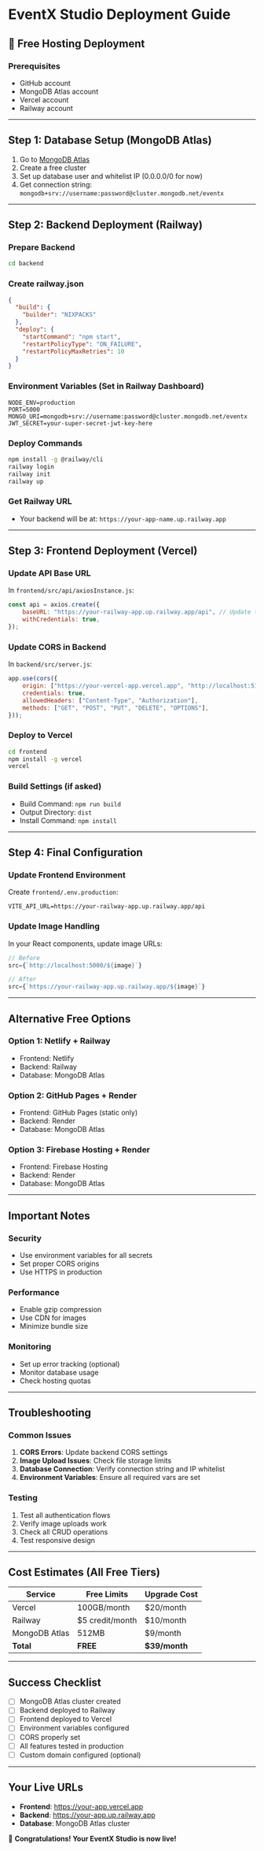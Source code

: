 # EventX Studio Deployment Guide

## 🚀 Free Hosting Deployment

### Prerequisites
- GitHub account
- MongoDB Atlas account
- Vercel account
- Railway account

---

## Step 1: Database Setup (MongoDB Atlas)

1. Go to [MongoDB Atlas](https://mongodb.com/atlas)
2. Create a free cluster
3. Set up database user and whitelist IP (0.0.0.0/0 for now)
4. Get connection string: `mongodb+srv://username:password@cluster.mongodb.net/eventx`

---

## Step 2: Backend Deployment (Railway)

### Prepare Backend
```bash
cd backend
```

### Create railway.json
```json
{
  "build": {
    "builder": "NIXPACKS"
  },
  "deploy": {
    "startCommand": "npm start",
    "restartPolicyType": "ON_FAILURE",
    "restartPolicyMaxRetries": 10
  }
}
```

### Environment Variables (Set in Railway Dashboard)
```env
NODE_ENV=production
PORT=5000
MONGO_URI=mongodb+srv://username:password@cluster.mongodb.net/eventx
JWT_SECRET=your-super-secret-jwt-key-here
```

### Deploy Commands
```bash
npm install -g @railway/cli
railway login
railway init
railway up
```

### Get Railway URL
- Your backend will be at: `https://your-app-name.up.railway.app`

---

## Step 3: Frontend Deployment (Vercel)

### Update API Base URL
In `frontend/src/api/axiosInstance.js`:
```javascript
const api = axios.create({
    baseURL: "https://your-railway-app.up.railway.app/api", // Update this
    withCredentials: true,
});
```

### Update CORS in Backend
In `backend/src/server.js`:
```javascript
app.use(cors({
    origin: ["https://your-vercel-app.vercel.app", "http://localhost:5173"], // Add your Vercel URL
    credentials: true,
    allowedHeaders: ["Content-Type", "Authorization"],
    methods: ["GET", "POST", "PUT", "DELETE", "OPTIONS"],
}));
```

### Deploy to Vercel
```bash
cd frontend
npm install -g vercel
vercel
```

### Build Settings (if asked)
- Build Command: `npm run build`
- Output Directory: `dist`
- Install Command: `npm install`

---

## Step 4: Final Configuration

### Update Frontend Environment
Create `frontend/.env.production`:
```env
VITE_API_URL=https://your-railway-app.up.railway.app/api
```

### Update Image Handling
In your React components, update image URLs:
```javascript
// Before
src={`http://localhost:5000/${image}`}

// After
src={`https://your-railway-app.up.railway.app/${image}`}
```

---

## Alternative Free Options

### Option 1: Netlify + Railway
- Frontend: Netlify
- Backend: Railway
- Database: MongoDB Atlas

### Option 2: GitHub Pages + Render
- Frontend: GitHub Pages (static only)
- Backend: Render
- Database: MongoDB Atlas

### Option 3: Firebase Hosting + Render
- Frontend: Firebase Hosting
- Backend: Render
- Database: MongoDB Atlas

---

## Important Notes

### Security
- Use environment variables for all secrets
- Set proper CORS origins
- Use HTTPS in production

### Performance
- Enable gzip compression
- Use CDN for images
- Minimize bundle size

### Monitoring
- Set up error tracking (optional)
- Monitor database usage
- Check hosting quotas

---

## Troubleshooting

### Common Issues
1. **CORS Errors**: Update backend CORS settings
2. **Image Upload Issues**: Check file storage limits
3. **Database Connection**: Verify connection string and IP whitelist
4. **Environment Variables**: Ensure all required vars are set

### Testing
1. Test all authentication flows
2. Verify image uploads work
3. Check all CRUD operations
4. Test responsive design

---

## Cost Estimates (All Free Tiers)

| Service | Free Limits | Upgrade Cost |
|---------|-------------|--------------|
| Vercel | 100GB/month | $20/month |
| Railway | $5 credit/month | $10/month |
| MongoDB Atlas | 512MB | $9/month |
| **Total** | **FREE** | **$39/month** |

---

## Success Checklist

- [ ] MongoDB Atlas cluster created
- [ ] Backend deployed to Railway
- [ ] Frontend deployed to Vercel
- [ ] Environment variables configured
- [ ] CORS properly set
- [ ] All features tested in production
- [ ] Custom domain configured (optional)

---

## Your Live URLs
- **Frontend**: https://your-app.vercel.app
- **Backend**: https://your-app.up.railway.app
- **Database**: MongoDB Atlas cluster

🎉 **Congratulations! Your EventX Studio is now live!**
